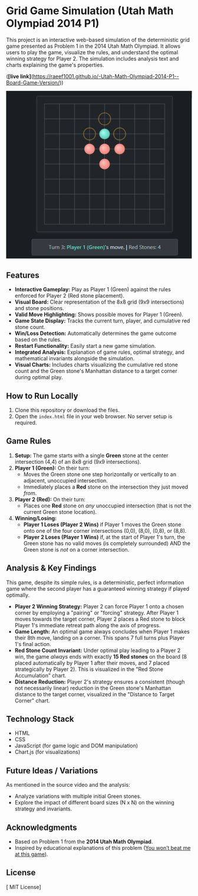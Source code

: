 # Grid Game Simulation (Utah Math Olympiad 2014 P1)

This project is an interactive web-based simulation of the deterministic grid game presented as Problem 1 in the 2014 Utah Math Olympiad. It allows users to play the game, visualize the rules, and understand the optimal winning strategy for Player 2. The simulation includes analysis text and charts explaining the game's properties.

(**[live link]**(https://raeef1001.github.io/-Utah-Math-Olympiad-2014-P1--Board-Game-Version/))

![Screenshot of the Game Simulation](gameplay_ss.png)



## Features

*   **Interactive Gameplay:** Play as Player 1 (Green) against the rules enforced for Player 2 (Red stone placement).
*   **Visual Board:** Clear representation of the 8x8 grid (9x9 intersections) and stone positions.
*   **Valid Move Highlighting:** Shows possible moves for Player 1 (Green).
*   **Game State Display:** Tracks the current turn, player, and cumulative red stone count.
*   **Win/Loss Detection:** Automatically determines the game outcome based on the rules.
*   **Restart Functionality:** Easily start a new game simulation.
*   **Integrated Analysis:** Explanation of game rules, optimal strategy, and mathematical invariants alongside the simulation.
*   **Visual Charts:** Includes charts visualizing the cumulative red stone count and the Green stone's Manhattan distance to a target corner during optimal play.

## How to Run Locally

1.  Clone this repository or download the files.
2.  Open the `index.html` file in your web browser. No server setup is required.

## Game Rules

1.  **Setup:** The game starts with a single **Green** stone at the center intersection (4,4) of an 8x8 grid (9x9 intersections).
2.  **Player 1 (Green):** On their turn:
    *   Moves the Green stone one step horizontally or vertically to an adjacent, unoccupied intersection.
    *   Immediately places a **Red** stone on the intersection they just moved *from*.
3.  **Player 2 (Red):** On their turn:
    *   Places one **Red** stone on *any* unoccupied intersection (that is not the current Green stone location).
4.  **Winning/Losing:**
    *   **Player 1 Loses (Player 2 Wins)** if Player 1 moves the Green stone onto one of the four corner intersections (0,0), (8,0), (0,8), or (8,8).
    *   **Player 2 Loses (Player 1 Wins)** if, at the start of Player 1's turn, the Green stone has no valid moves (is completely surrounded) AND the Green stone is *not* on a corner intersection.

## Analysis & Key Findings

This game, despite its simple rules, is a deterministic, perfect information game where the second player has a guaranteed winning strategy if played optimally.

*   **Player 2 Winning Strategy:** Player 2 can force Player 1 onto a chosen corner by employing a "pairing" or "forcing" strategy. After Player 1 moves towards the target corner, Player 2 places a Red stone to block Player 1's immediate retreat path along the axis of progress.
*   **Game Length:** An optimal game always concludes when Player 1 makes their 8th move, landing on a corner. This spans 7 full turns plus Player 1's final action.
*   **Red Stone Count Invariant:** Under optimal play leading to a Player 2 win, the game *always* ends with exactly **15 Red stones** on the board (8 placed automatically by Player 1 after their moves, and 7 placed strategically by Player 2). This is visualized in the "Red Stone Accumulation" chart.
*   **Distance Reduction:** Player 2's strategy ensures a consistent (though not necessarily linear) reduction in the Green stone's Manhattan distance to the target corner, visualized in the "Distance to Target Corner" chart.

## Technology Stack

*   HTML
*   CSS
*   JavaScript (for game logic and DOM manipulation)
*   Chart.js (for visualizations)

## Future Ideas / Variations

As mentioned in the source video and the analysis:

*   Analyze variations with multiple initial Green stones.
*   Explore the impact of different board sizes (N x N) on the winning strategy and invariants.

## Acknowledgments

*   Based on Problem 1 from the **2014 Utah Math Olympiad**.
*   Inspired by educational explanations of this problem ([You won’t beat me at this game](https://www.youtube.com/watch?v=hEE3V7vain4&ab_channel=YATAQi)).

## License

[ MIT License] 
